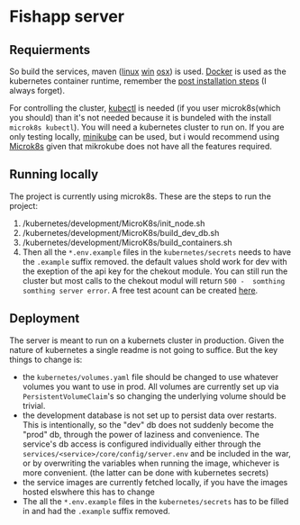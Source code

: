 # Fishapp server

## Requierments

So build the services,
maven ([linux](https://packages.debian.org/search?keywords=maven) [win](https://letmegooglethat.com/?q=How+to+install+maven+on+windows) [osx](https://formulae.brew.sh/formula/maven))
is used. [Docker](https://docs.docker.com/engine/install/) is used as the kubernetes container runtime, remember
the [post installation steps](https://docs.docker.com/engine/install/linux-postinstall/) (I always forget).

For controlling the cluster, [kubectl](https://kubernetes.io/docs/tasks/tools/) is needed (if you user microk8s(which you should) than it's not needed because it is bundeled with the install ``microk8s kubectl``). 
You will need a kubernetes cluster to run on. If you are only testing locally, [minikube](https://minikube.sigs.k8s.io/docs/start/) can be used, but i would recommend using [Microk8s](https://microk8s.io/) given that mikrokube does not have all the features required.

## Running locally

The project is currently using microk8s.
These are the steps to run the project:

1. /kubernetes/development/MicroK8s/init_node.sh
2. /kubernetes/development/MicroK8s/build_dev_db.sh
3. /kubernetes/development/MicroK8s/build_containers.sh
4. Then all the ``*.env.example`` files in the ``kubernetes/secrets`` needs to have the ``.example`` suffix removed. the default values shold work for dev with the exeption of the api key for the chekout module. You can still run the cluster but most calls to the chekout modul will return ``500 -  somthing somthing server error``. A free test acount can be created [here](https://portal.dibspayment.eu/registration).

## Deployment

The server is meant to run on a kubernets cluster in production. Given the nature of kubernetes a single readme is not
going to suffice. But the key things to change is:

- the ```kubernetes/volumes.yaml``` file should be changed to use whatever volumes you want to use in prod. All volumes are
  currently set up via ``PersistentVolumeClaim``'s so changing the underlying volume should be trivial.
- the development database is not set up to persist data over restarts. This is intentionally, so the "dev" db does not
  suddenly become the "prod" db, through the power of laziness and convenience. The service's db access is configured
  individually either through the ``services/<service>/core/config/server.env`` and be included in the war, or by
  overwriting the variables when running the image, whichever is more convenient. (the latter can be done with
  kubernetes secrets)
- the service images are currently fetched locally, if you have the images hosted elswhere this has to change
- The all the ``*.env.example`` files in the ``kubernetes/secrets`` has to be filled in and had the ``.example`` suffix removed. 
